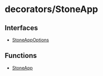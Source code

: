 # decorators/StoneApp

## Interfaces

- [StoneAppOptions](interfaces/StoneAppOptions.md)

## Functions

- [StoneApp](functions/StoneApp.md)

